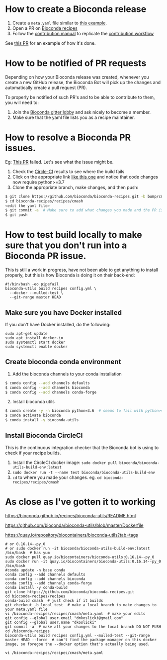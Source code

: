 # How to create a Bioconda release

1. Create a `meta.yaml` file similar to [this example](meta.yaml).
2. Open a PR on [Bioconda recipes](https://github.com/bioconda/bioconda-recipes)
3. Follow the [contribution manual](https://bioconda.github.io/contributor/index.html) to replicate the [contribution workflow](https://bioconda.github.io/contributor/workflow.html)

See [this PR](https://github.com/bioconda/bioconda-recipes/pull/20701) for an example of how it's done.

# How to be notified of PR requests

Depending on how your Bioconda release was created, whenever you create a new GitHub release, the Bioconda Bot will pick up the changes and automatically create a pull request (PR).

To properly be notified of such PR's and to be able to contribute to them, you will need to:

1. Join the [Bioconda gitter lobby](https://gitter.im/bioconda/Lobby) and ask nicely to become a member.
2. Make sure that the yaml file lists you as a recipe maintainer.

# How to resolve a Bioconda PR issues.

Eg: [This PR](https://github.com/bioconda/bioconda-recipes/pull/21112) failed. Let's see what the issue might be.

1. Check the [Circle-CI](https://github.com/bioconda/bioconda-recipes/pull/21112/checks?check_run_id=534673776) results to see where the build fails
2. Click on the appropriate link [like this one](https://circleci.com/gh/bioconda/bioconda-recipes/100487?utm_campaign=vcs-integration-link&utm_medium=referral&utm_source=github-checks-link) and notice that code changes now require python>=3.7
3. Clone the appropriate branch, make changes, and then push:
```bash
$ git clone https://github.com/bioconda/bioconda-recipes.git -b bump/cmash
$ cd bioconda-recipes/recipes/cmash
<edit the yaml file>
$ git commit -a  # Make sure to add what changes you made and the PR issue number to the commit message
$ git push

```

# How to test build locally to make sure that you don't run into a Bioconda PR issue.

This is still a work in progress, have not been able to get anything to install properly, but this is how Bioconda is doing it on their back-end:
```
#!/bin/bash -eo pipefail
bioconda-utils build recipes config.yml \
  --docker --mulled-test \
  --git-range master HEAD
```


## Make sure you have Docker installed

If you don't have Docker installed, do the following:
```
sudo apt-get update
sudo apt install docker.io
sudo systemctl start docker
sudo systemctl enable docker
```

## Create bioconda conda environment

1. Add the bioconda channels to your conda installation
```bash
$ conda config --add channels defaults
$ conda config --add channels bioconda
$ conda config --add channels conda-forge
```
2. Install bioconda utils
```bash
$ conda create -y -n bioconda python=3.6  # seems to fail with python>=3.7
$ conda activate bioconda
$ conda install -y bioconda-utils
```
## Install Bioconda CircleCI

This is the continuous integration checker that the Bioconda bot is using to check if your recipe builds.

1. Install the CircleCI docker image: `sudo docker pull bioconda/bioconda-utils-build-env:latest`
2. `sudo docker run -t --name test bioconda/bioconda-utils-build-env`
2. `cd` to where you made your changes. eg. `cd bioconda-recipes/recipes/cmash` 
 

# As close as I've gotten it to working
https://bioconda.github.io/recipes/bioconda-utils/README.html

https://github.com/bioconda/bioconda-utils/blob/master/Dockerfile

https://quay.io/repository/biocontainers/bioconda-utils?tab=tags
```
# or 0.16.14--py_0
# or sudo docker run -it bioconda/bioconda-utils-build-env:latest /bin/bash  # has yum
sudo docker pull quay.io/biocontainers/bioconda-utils:0.16.14--py_0
sudo docker run -it quay.io/biocontainers/bioconda-utils:0.16.14--py_0 /bin/bash
#conda update -n base conda
conda config --add channels defaults
conda config --add channels bioconda
conda config --add channels conda-forge
conda install -y conda-build
git clone https://github.com/bioconda/bioconda-recipes.git
cd bioconda-recipes/recipes
conda-build cmash  # just check if it builds
git checkout -b local_test  # make a local branch to make changes to your meta.yaml file
vi /bioconda-recipes/recipes/cmash/meta.yaml  # make your edits
git config --global user.email "dmkoslicki@gmail.com"
git config --global user.name "dkoslicki"
git commit -a  # make all your changes to the local branch DO NOT PUSH
cd /bioconda-recipes
bioconda-utils build recipes config.yml --mulled-test --git-range master HEAD --force  # can't find the package manager on this docker image, so foregoe the --docker option that's actually being used.

vi /bioconda-recipes/recipes/cmash/meta.yaml
```
